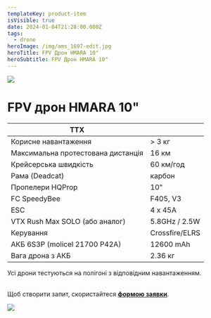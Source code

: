 ```yaml
---
templateKey: product-item
isVisible: true
date: 2024-01-04T21:28:00.000Z
tags:
  - drone
heroImage: /img/ams_1697-edit.jpg
heroTitle: FPV Дрон HMARA 10"
heroSubtitle: FPV Дрон HMARA 10"
---
```

![](/img/ams_1697-edit.jpg)

# FPV дрон HMARA 10"

| **ТТХ**                            |                |
| ---------------------------------- | -------------- |
| Корисне навантаження               | \> 3 кг        |
| Максимальна протестована дистанція | 16 км          |
| Крейсерська швидкість              | 60 км/год      |
| ﻿Рама (Deadcat)                    | карбон         |
| Пропелери HQProp                   | 10"            |
| FC SpeedyBee                       | F405, V3       |
| ESC                                | 4 x 45A        |
| VTX Rush Max SOLO (або аналог)     | 5.8GHz / 2.5W  |
| ﻿Керування                         | Crossfire/ELRS |
| АКБ 6S3P (molicel 21700 P42A)      | 12600 mAh      |
| Вага дрона з АКБ                   | 2.36 кг        |

Усі дрони тестуються на полігоні з відповідним навантаженням.

\
Щоб створити запит, скористайтеся <a href="hhttps://docs.google.com/forms/d/1TCApMWtctqZN7LEEKFTjVBQc5R3FQGf2tWWAGfGwWSU" target="_blank" rel="noopener noreferrer">**формою заявки**</a>.

![](/img/ams_1735-edit.jpg)